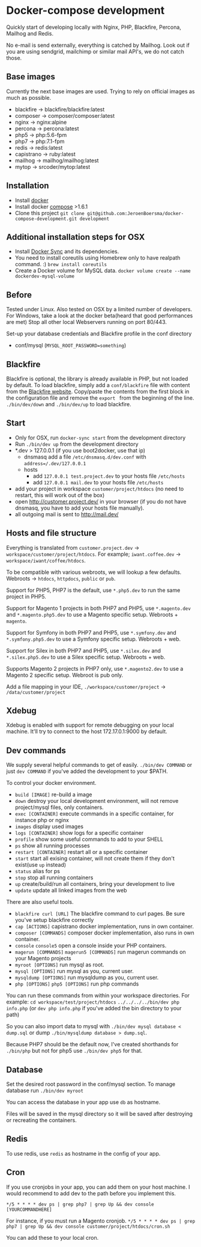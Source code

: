 
Docker-compose development
===

Quickly start of developing locally with Nginx, PHP, Blackfire, Percona, Mailhog and Redis.

No e-mail is send externally, everything is catched by Mailhog.
Look out if you are using sendgrid, mailchimp or similar mail API's, we do not catch those.


Base images
---

Currently the next base images are used. Trying to rely on official images as much as possible.

- blackfire -> blackfire/blackfire:latest
- composer -> composer/composer:latest
- nginx -> nginx:alpine
- percona -> percona:latest
- php5 -> php:5.6-fpm
- php7 -> php:7.1-fpm
- redis -> redis:latest
- capistrano -> ruby:latest
- mailhog -> mailhog/mailhog:latest
- mytop -> srcoder/mytop:latest


Installation
---

- Install [docker](https://docs.docker.com/)
- Install docker [compose](https://docs.docker.com/compose/install/) >1.6.1
- Clone this project 
  `git clone git@github.com:JeroenBoersma/docker-compose-development.git development`

Additional installation steps for OSX 
---

- Install [Docker Sync](http://docker-sync.io/) and its dependencies. 
- You need to install coreutils using Homebrew only to have realpath command. :)
  `brew install coreutils`
- Create a Docker volume for MySQL data.
  `docker volume create --name dockerdev-mysql-volume`

Before
---

Tested under Linux. Also tested on OSX by a limited number of developers. For Windows, take a look at the docker beta(heard that good performances are met)
Stop all other local Webservers running on port 80/443.

Set-up your database credentials and Blackfire profile in the conf directory

- conf/mysql (`MYSQL_ROOT_PASSWORD=something`)

Blackfire
---

Blackfire is optional, the library is already available in PHP, but not loaded by default.
To load blackfire, simply add a `conf/blackfire` file with content from the [Blackfire website](https://blackfire.io/docs/integrations/docker#documentation).
Copy/paste the contents from the first block in the configuration file and remove the `export ` from the beginning of the line.
`./bin/dev/down` and `./bin/dev/up` to load blackfire.

Start
---
- Only for OSX, run `docker-sync start` from the development directory
- Run `./bin/dev up` from the development directory
- \*.dev > 127.0.0.1 (if you use boot2docker, use that ip)
    - dnsmasq
      add a file `/etc/dnsmasq.d/dev.conf` with `address=/.dev/127.0.0.1`
    - hosts
        - add `127.0.0.1 test.project.dev` to your hosts file `/etc/hosts`
        - add `127.0.0.1 mail.dev` to your hosts file `/etc/hosts`
- add your project in workspace `customer/project/htdocs` (no need to restart, this will work out of the box)
- open http://customer.project.dev/ in your browser (if you do not have dnsmasq, you have to add your hosts file manually).
- all outgoing mail is sent to http://mail.dev/

Hosts and file structure
---

Everything is translated from `customer.project.dev` -> `workspace/customer/project/htdocs`.
For example; `iwant.coffee.dev` -> `workspace/iwant/coffee/htdocs`.

To be compatible with various webroots, we will lookup a few defaults.
Webroots -> `htdocs`, `httpdocs`, `public` or `pub`.

Support for PHP5, PHP7 is the default, use `*.php5.dev` to run the same project in PHP5.

Support for Magento 1 projects in both PHP7 and PHP5, use `*.magento.dev` and `*.magento.php5.dev` to use a Magento specific setup.
Webroots + `magento`.

Support for Symfony in both PHP7 and PHP5, use `*.symfony.dev` and `*.symfony.php5.dev` to use a Symfony specific setup.
Webroots + web.

Support for Silex in both PHP7 and PHP5, use `*.silex.dev` and `*.silex.php5.dev` to use a Silex specific setup.
Webroots + web.

Supports Magento 2 projects in PHP7 only, use `*.magento2.dev` to use a Magento 2 specific setup.
Webroot is pub only.

Add a file mapping in your IDE, `./workspace/customer/project` -> `/data/customer/project`

Xdebug
---

Xdebug is enabled with support for remote debugging on your local machine.
It'll try to connect to the host 172.17.0.1:9000 by default.

Dev commands
---

We supply several helpful commands to get of easily. `./bin/dev COMMAND` or just `dev COMMAND` if you've added the development to your $PATH.

To control your docker environment.

- `build [IMAGE]`
  re-build a image
- `down`
  destroy your local development environment, will not remove project/mysql files, only containers.
- `exec [CONTAINER]`
  execute commands in a specific container, for instance php or nginx
- `images`
  display used images
- `logs [CONTAINER]`
  show logs for a specific container
- `profile`
  show some useful commands to add to your SHELL
- `ps`
  show all running processes
- `restart [CONTAINER]`
  restart all or a specific container
- `start`
  start all exising container, will not create them if they don't exist(use `up` instead)
- `status`
  alias for ps
- `stop`
  stop all running containers
- `up`
  create/build/run all containers, bring your development to live
- `update`
  update all linked images from the web

There are also useful tools.

- `blackfire curl [URL]`
  The blackfire command to curl pages. Be sure you've setup blackfire correctly
- `cap [ACTIONS]`
  capistrano docker implementation, runs in own container.
- `composer [COMMANDS]`
  composer docker implementation, also runs in own container.
- `console` `console5`
  open a console inside your PHP containers.
- `magerun [COMMANDS]` `magerun5 [COMMANDS]`
  run magerun commands on your Magento projects
- `myroot [OPTIONS]`
  run mysql as root.
- `mysql [OPTIONS]`
  run mysql as you, current user.
- `mysqldump [OPTIONS]`
  run mysqldump as you, current user.
- `php [OPTIONS]` `php5 [OPTIONS]`
  run php commands

You can run these commands from within your workspace directories.
For example: `cd workspace/test/project/htdocs` `../../../../bin/dev php info.php` (or `dev php info.php` if you've added the bin directory to your path)

So you can also import data to mysql with `./bin/dev mysql database < dump.sql` or dump `./bin/mysqldump database > dump.sql`.

Because PHP7 should be the default now, I've created shorthands for `./bin/php` but not for php5 use `./bin/dev php5` for that.

Database
---

Set the desired root password in the conf/mysql section.
To manage database run `./bin/dev myroot`

You can access the database in your app use `db` as hostname.

Files will be saved in the mysql directory so it will be saved after destroying or recreating the containers.


Redis
---

To use redis, use `redis` as hostname in the config of your app.


Cron
---

If you use cronjobs in your app, you can add them on your host machine.
I would recommend to add dev to the path before you implement this.

`*/5 * * * * dev ps | grep php7 | grep Up && dev console [YOURCOMMANDHERE]`

For instance, if you must run a Magento cronjob.
`*/5 * * * * dev ps | grep php7 | grep Up && dev console customer/project/htdocs/cron.sh`

You can add these to your local cron.

